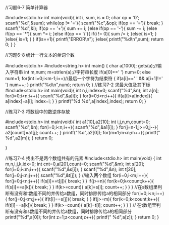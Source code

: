 //习题6-7 简单计算器

#include<stdio.h>
int main(void){
    int i, sum, is = 0;
    char op = '0';
    scanf("%d",&sum);
    while(op != '='){
        scanf("%c",&op);
        if(op == '='){
            break;
        }
        scanf("%d",&i);
        if(op == '+'){
            sum += i;
        }else if(op == '-'){
            sum -= i;
        }else if(op == '*'){
            sum *= i;
        }else if(op == '/'){
            if(i != 0){
                sum /= i;
            }else{
                is=1;
            }
        }else{
            is=1;
        }
    }
    if(is==1){
        printf("ERROR\n");
    }else{
        printf("%d\n",sum);
        return 0;
    }
}

//习题6-8 统计一行文本的单词个数

#include<stdio.h>
#include<string.h>
int main()
{
  char a[1000];
  gets(a);//输入字符串 
  int m,num;
  m=strlen(a);//字符串长度 
  if(a[0]==' ')
      num=0;
  else
      num=1;
  for(int i=0;i<m-1;i++)//最后一个字符为结束符 
  {
      if(a[i]==' ' && a[i+1]!=' ')
          num++;
  }
  printf("%d\n",num);
  return 0; 
}
//练习7-2 求最大值及其下标
#include<stdio.h>
int main(void){
    int n,i,index=0;
    scanf("%d",&n);
    int a[n];
    for(i=0;i<n;i++){
        scanf("%d",&a[i]);
    }
    for(i=0;i<n;i++){
        if(a[i]>a[index]){
            a[index]=a[i];
            index=i;
        }
    }
    printf("%d %d",a[index],index);
    return 0;
}

//练习7-3 将数组中的数逆序存放

#include<stdio.h>
int main(void){
    int a1[10],a2[10];
    int i,j,n,m,count=0;
    scanf("%d",&n);
    for(i=0;i<n;i++){
        scanf("%d",&a1[i]);
    }
     for(j=n-1;j>=0;j--){
            a2[count]=a1[j];
            count++;
        }
    printf("%d",a2[0]);
    for(m=1;m<n;m++){
        printf(" %d",a2[m]);
    }
    return 0;
    
}

//练习7-4 找出不是两个数组共有的元素
#include<stdio.h>
int main(void)
{
	int m,n,i,j,k,idx=0;
	int cnt=0,a[20],count=0;
	scanf("%d",&m);
	int s[20];
	for(i=0;i<m;i++){
		scanf("%d",&s[i]);
	}
	scanf("%d",&n);
	int t[20];
	for(j=0;j<n;j++){
		scanf("%d",&t[j]);
	}                               //输入两个数组 
	for(i=0;i<m;i++){
		for(j=0;j<n;j++){
			if(s[i]==t[j]){
				break;
			}
		}
		if(j>=n){
			for(k=0;k<count;k++){
				if(s[i]==a[k]){
					break;
				}
			}
			if(k>=count){
				a[k]=s[i];
				count++;
			}
		}
	}                               //在s数组里判断有没有和t数组不同的并传给a数组，同时排除传给a的相同部分 
	for(i=0;i<n;i++){
		for(j=0;j<m;j++){
			if(t[i]==s[j]){
				break;
			}
		}
		if(j>=m){
			for(k=0;k<count;k++){
				if(t[i]==a[k]){
					break;
				}
			}
			if(k>=count){
				a[k]=t[i];
				count++;
			}
		}
	}                                 // 在t数组里判断有没有和s数组不同的并传给a数组，同时排除传给a的相同部分 
	printf("%d",a[0]);
	for(int z=1;z<count;z++){
		printf(" %d",a[z]);
	}
	return 0;
}
